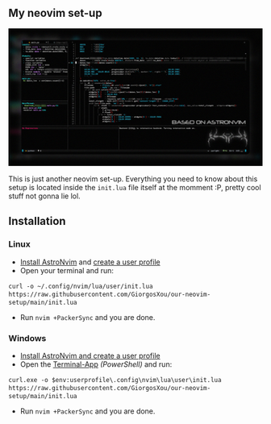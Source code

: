 ## My neovim set-up
<img src="./img.jpg"/>

This is just another neovim set-up. Everything you need to know about this setup is located inside the `init.lua` file itself at the momment :P, pretty cool stuff not gonna lie lol.


## Installation
### Linux
* [Install AstroNvim](https://github.com/AstroNvim/AstroNvim#%EF%B8%8F-installation) and [create a user profile](https://astronvim.github.io/configuration/manage_user_config)
* Open your terminal and run:
```terminal
curl -o ~/.config/nvim/lua/user/init.lua https://raw.githubusercontent.com/GiorgosXou/our-neovim-setup/main/init.lua
```
* Run `nvim +PackerSync` and you are done.


### Windows
* [Install AstroNvim and create a user profile]( https://github.com/GiorgosXou/Random-stuff/blob/main/Notes/note3.md)
* Open the [Terminal-App](https://apps.microsoft.com/store/detail/windows-terminal/9N0DX20HK701) *(PowerShell)* and run:
```terminal
curl.exe -o $env:userprofile\.config\nvim\lua\user\init.lua https://raw.githubusercontent.com/GiorgosXou/our-neovim-setup/main/init.lua
```
* Run `nvim +PackerSync` and you are done.

